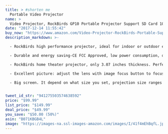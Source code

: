 ```yaml
---
title: > #shorten me
  Portable Video Projector
name: >
  Video Projector, RockBirds GP10 Portable Projector Support SD Card 1080P HD PC USB HDMI AV VGA for Home Cinema Theater ( Black )
date: "2017-12-14 11:55:42"
buy_now: "https://www.amazon.com/Video-Projector-RockBirds-Portable-Support/dp/B071KBGB4L?SubscriptionId=AKIAIA5RBQIWQVTCUEUQ&tag=coldcutdeals-20&linkCode=xm2&camp=2025&creative=165953&creativeASIN=B071KBGB4L"
description_markdown: >-

  - RockBirds high performance projector, ideal for indoor or outdoor entertainment such as Watching movies and football games with super rich colors and clear images in dark night, in courtyard at dark circumstance ( NOT recommend for data presentations, like PDF, Excel, Text files)

  - Durable and energy saving-CE FCC Approved, low power consumption, durable and energy saving, long lasting lamp life (≥30000 Hours)

  - RockBirds home theater projector, only 3.07 inches thickness. Perfect for connecting to any HDMI-enabled devices such as PCs, Laptops, Tablets, Blu-ray DVD player, Media players (Music, Pictures, Video)

  - Excellent picture: adjust the lens with image focus button to focus image and get a super clear effect, manual keystone correction, easily correct the trapezoidal distortion

  - Big screen. It depend on what size you set, projection size ranges from 32 '' to 120 '', resolution: 800 x 480 (native), maximum resolution (dpi) 1920 * 1080 (1080i)


tweet_id_str: "941275503574638592"
price: "$99.99"
list_price: "$149.99"
deal_price: "$49.99"
you_save: "$50.00 (50%)"
asin: "B071KBGB4L"
image: "https://images-na.ssl-images-amazon.com/images/I/41f4mEhBqfL.jpg"
---
```


